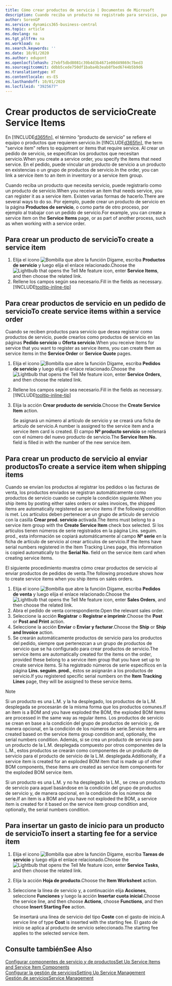 ```yaml
---
title: Cómo crear productos de servicio | Documentos de Microsoft
description: Cuando reciba un producto no registrado para servicio, puede registrarlo como un producto de servicio.
author: SorenGP
ms.service: dynamics365-business-central
ms.topic: article
ms.devlang: na
ms.tgt_pltfrm: na
ms.workload: na
ms.search.keywords: ''
ms.date: 10/01/2020
ms.author: edupont
ms.openlocfilehash: 27ebf5dbd8081c39b4d3b4671e00d49869c7bed3
ms.sourcegitcommit: ddbb5cede750df1baba4b3eab8fbed6744b5b9d6
ms.translationtype: HT
ms.contentlocale: es-ES
ms.lasthandoff: 10/01/2020
ms.locfileid: "3925677"
---
```

# <a name="create-service-items"></a><span data-ttu-id="fbaa6-103">Crear productos de servicio</span><span class="sxs-lookup"><span data-stu-id="fbaa6-103">Create Service Items</span></span>
<span data-ttu-id="fbaa6-104">En [!INCLUDE[d365fin](includes/d365fin_md.md)], el término “producto de servicio” se refiere el equipo o productos que requieren servicio.</span><span class="sxs-lookup"><span data-stu-id="fbaa6-104">In [!INCLUDE[d365fin](includes/d365fin_md.md)], the term "service item" refers to equipment or items that require service.</span></span> <span data-ttu-id="fbaa6-105">Al crear un pedido de servicio, se especifican los productos que necesitan servicio.</span><span class="sxs-lookup"><span data-stu-id="fbaa6-105">When you create a service order, you specify the items that need service.</span></span> <span data-ttu-id="fbaa6-106">En el pedido, puede vincular un producto de servicio a un producto en existencias o un grupo de productos de servicio.</span><span class="sxs-lookup"><span data-stu-id="fbaa6-106">In the order, you can link a service item to an item in inventory or a service item group.</span></span>    

<span data-ttu-id="fbaa6-107">Cuando reciba un producto que necesita servicio, puede registrarlo como un producto de servicio.</span><span class="sxs-lookup"><span data-stu-id="fbaa6-107">When you receive an item that needs service, you can register it as a service item.</span></span> <span data-ttu-id="fbaa6-108">Existen varias formas de hacerlo.</span><span class="sxs-lookup"><span data-stu-id="fbaa6-108">There are several ways to do so.</span></span> <span data-ttu-id="fbaa6-109">Por ejemplo, puede crear un producto de servicio en la página **Productos de servicio**, o como parte de otro proceso, por ejemplo al trabajar con un pedido de servicio.</span><span class="sxs-lookup"><span data-stu-id="fbaa6-109">For example, you can create a service item on the **Service Items** page, or as part of another process, such as when working with a service order.</span></span>   

## <a name="to-create-a-service-item"></a><span data-ttu-id="fbaa6-110">Para crear un producto de servicio</span><span class="sxs-lookup"><span data-stu-id="fbaa6-110">To create a service item</span></span>  
1. <span data-ttu-id="fbaa6-111">Elija el icono ![Bombilla que abre la función Dígame](media/ui-search/search_small.png "Dígame qué desea hacer"), escriba **Productos de servicio** y luego elija el enlace relacionado.</span><span class="sxs-lookup"><span data-stu-id="fbaa6-111">Choose the ![Lightbulb that opens the Tell Me feature](media/ui-search/search_small.png "Tell me what you want to do") icon, enter **Service Items**, and then choose the related link.</span></span>
2. <span data-ttu-id="fbaa6-112">Rellene los campos según sea necesario.</span><span class="sxs-lookup"><span data-stu-id="fbaa6-112">Fill in the fields as necessary.</span></span> [!INCLUDE[tooltip-inline-tip](includes/tooltip-inline-tip_md.md)]  

## <a name="to-create-service-items-within-a-service-order"></a><span data-ttu-id="fbaa6-113">Para crear productos de servicio en un pedido de servicio</span><span class="sxs-lookup"><span data-stu-id="fbaa6-113">To create service items within a service order</span></span>  
<span data-ttu-id="fbaa6-114">Cuando se reciben productos para servicio que desea registrar como productos de servicio, puede crearlos como productos de servicio en las páginas **Pedido servicio** u **Oferta servicio**.</span><span class="sxs-lookup"><span data-stu-id="fbaa6-114">When you receive items for service that you want to register as service items, you can create them as service items in the **Service Order** or **Service Quote** pages.</span></span>  

1. <span data-ttu-id="fbaa6-115">Elija el icono ![Bombilla que abre la función Dígame](media/ui-search/search_small.png "Dígame qué desea hacer"), escriba **Pedidos de servicio** y luego elija el enlace relacionado.</span><span class="sxs-lookup"><span data-stu-id="fbaa6-115">Choose the ![Lightbulb that opens the Tell Me feature](media/ui-search/search_small.png "Tell me what you want to do") icon, enter **Service Orders**, and then choose the related link.</span></span>  
2. <span data-ttu-id="fbaa6-116">Rellene los campos según sea necesario.</span><span class="sxs-lookup"><span data-stu-id="fbaa6-116">Fill in the fields as necessary.</span></span> [!INCLUDE[tooltip-inline-tip](includes/tooltip-inline-tip_md.md)]  
3. <span data-ttu-id="fbaa6-117">Elija la acción **Crear producto de servicio**.</span><span class="sxs-lookup"><span data-stu-id="fbaa6-117">Choose the **Create Service Item** action.</span></span>  

    <span data-ttu-id="fbaa6-118">Se asignará un número al artículo de servicio y se creará una ficha de artículo de servicio.</span><span class="sxs-lookup"><span data-stu-id="fbaa6-118">A number is assigned to the service item and a service item card is created.</span></span> <span data-ttu-id="fbaa6-119">El campo **Nº producto servicio** se rellenará con el número del nuevo producto de servicio.</span><span class="sxs-lookup"><span data-stu-id="fbaa6-119">The **Service Item No.** field is filled in with the number of the new service item.</span></span>

## <a name="to-create-a-service-item-when-shipping-items"></a><span data-ttu-id="fbaa6-120">Para crear un producto de servicio al enviar productos</span><span class="sxs-lookup"><span data-stu-id="fbaa6-120">To create a service item when shipping items</span></span>  
<span data-ttu-id="fbaa6-121">Cuando se envían los productos al registrar los pedidos o las facturas de venta, los productos enviados se registran automáticamente como productos de servicio cuando se cumple la condición siguiente.</span><span class="sxs-lookup"><span data-stu-id="fbaa6-121">When you ship items by posting either sales orders or sales invoices, the shipped items are automatically registered as service items if the following condition is met.</span></span> <span data-ttu-id="fbaa6-122">Los artículos deben pertenecer a un grupo de artículo de servicio con la casilla **Crear prod. servicio** activada.</span><span class="sxs-lookup"><span data-stu-id="fbaa6-122">The items must belong to a service item group with the **Create Service Item** check box selected.</span></span> <span data-ttu-id="fbaa6-123">Si los artículos tienen números de serie registrados en la página Líns. seguim. prod., esta información se copiará automáticamente al campo **Nº serie** en la ficha de artículo de servicio al crear artículos de servicio.</span><span class="sxs-lookup"><span data-stu-id="fbaa6-123">If the items have serial numbers registered in the Item Tracking Lines page, this information is copied automatically to the **Serial No.** field on the service item card when creating service items.</span></span>  

<span data-ttu-id="fbaa6-124">El siguiente procedimiento muestra cómo crear productos de servicio al enviar productos de pedidos de venta.</span><span class="sxs-lookup"><span data-stu-id="fbaa6-124">The following procedure shows how to create service items when you ship items on sales orders.</span></span>  

1. <span data-ttu-id="fbaa6-125">Elija el icono ![Bombilla que abre la función Dígame](media/ui-search/search_small.png "Dígame qué desea hacer"), escriba **Pedidos de venta** y luego elija el enlace relacionado.</span><span class="sxs-lookup"><span data-stu-id="fbaa6-125">Choose the ![Lightbulb that opens the Tell Me feature](media/ui-search/search_small.png "Tell me what you want to do") icon, enter **Sales Orders**, and then choose the related link.</span></span>  
2. <span data-ttu-id="fbaa6-126">Abra el pedido de venta correspondiente.</span><span class="sxs-lookup"><span data-stu-id="fbaa6-126">Open the relevant sales order.</span></span>  
3. <span data-ttu-id="fbaa6-127">Seleccione la acción **Registrar** o **Registrar e imprimir**.</span><span class="sxs-lookup"><span data-stu-id="fbaa6-127">Choose the **Post** or **Post and Print** action.</span></span>  
4. <span data-ttu-id="fbaa6-128">Seleccione la acción **Enviar** o **Enviar y facturar**.</span><span class="sxs-lookup"><span data-stu-id="fbaa6-128">Choose the **Ship** or **Ship and Invoice** action.</span></span>  
5. <span data-ttu-id="fbaa6-129">Se crearán automáticamente productos de servicio para los productos del pedido, siempre que pertenezcan a un grupo de productos de servicio que se ha configurado para crear productos de servicio.</span><span class="sxs-lookup"><span data-stu-id="fbaa6-129">The service items are automatically created for the items on the order, provided these belong to a service item group that you have set up to create service items.</span></span> <span data-ttu-id="fbaa6-130">Si ha registrado números de serie específicos en la página **Líns. seguim. prod.**, éstos se asignarán a los productos de servicio.</span><span class="sxs-lookup"><span data-stu-id="fbaa6-130">If you registered specific serial numbers on the **Item Tracking Lines** page, they will be assigned to these service items.</span></span>  

> [!NOTE]  
>  <span data-ttu-id="fbaa6-131">Si un producto es una L.M. y la ha desplegado, los productos de la L.M. desplegada se procesarán de la misma forma que los productos comunes.</span><span class="sxs-lookup"><span data-stu-id="fbaa6-131">If an item is a BOM and you have exploded the BOM, the exploded BOM items are processed in the same way as regular items.</span></span> <span data-ttu-id="fbaa6-132">Los productos de servicio se crean en base a la condición del grupo de productos de servicio y, de manera opcional, en la condición de los números de serie.</span><span class="sxs-lookup"><span data-stu-id="fbaa6-132">Service items are created based on the service items group condition and, optionally, the serial numbers condition.</span></span> <span data-ttu-id="fbaa6-133">Además, si se crea un producto de servicio para un producto de la L.M. desplegada compuesto por otros componentes de la L.M., estos productos se crearán como componentes de un producto de servicio para el producto de servicio de la L.M. desplegada.</span><span class="sxs-lookup"><span data-stu-id="fbaa6-133">Additionally, if a service item is created for an exploded BOM item that is made up of other BOM components, these items are created as service item components for the exploded BOM service item.</span></span>  
>   
>  <span data-ttu-id="fbaa6-134">Si un producto es una L.M. y no ha desplegado la L.M., se crea un producto de servicio para aquel basándose en la condición del grupo de productos de servicio y, de manera opcional, en la condición de los números de serie.</span><span class="sxs-lookup"><span data-stu-id="fbaa6-134">If an item is a BOM and you have not exploded the BOM, a service item is created for it based on the service item group condition and, optionally, the serial numbers condition.</span></span>  

## <a name="to-insert-a-starting-fee-for-a-service-item"></a><span data-ttu-id="fbaa6-135">Para insertar un gasto de inicio para un producto de servicio</span><span class="sxs-lookup"><span data-stu-id="fbaa6-135">To insert a starting fee for a service item</span></span>
1. <span data-ttu-id="fbaa6-136">Elija el icono ![Bombilla que abre la función Dígame](media/ui-search/search_small.png "Dígame qué desea hacer"), escriba **Tareas de servicio** y luego elija el enlace relacionado.</span><span class="sxs-lookup"><span data-stu-id="fbaa6-136">Choose the ![Lightbulb that opens the Tell Me feature](media/ui-search/search_small.png "Tell me what you want to do") icon, enter **Service Tasks**, and then choose the related link.</span></span>
2. <span data-ttu-id="fbaa6-137">Elija la acción **Hoja de producto**.</span><span class="sxs-lookup"><span data-stu-id="fbaa6-137">Choose the **Item Worksheet** action.</span></span>
3. <span data-ttu-id="fbaa6-138">Seleccione la línea de servicio y, a continuación elija **Acciones**, seleccione **Funciones** y luego la acción **Insertar cuota inicial**.</span><span class="sxs-lookup"><span data-stu-id="fbaa6-138">Choose the service line, and then choose **Actions**, choose **Functions**, and then choose **Insert Starting Fee** action.</span></span>  

    <span data-ttu-id="fbaa6-139">Se insertará una línea de servicio del tipo **Coste** con el gasto de inicio.</span><span class="sxs-lookup"><span data-stu-id="fbaa6-139">A service line of type **Cost** is inserted with the starting fee.</span></span> <span data-ttu-id="fbaa6-140">El gasto de inicio se aplica al producto de servicio seleccionado.</span><span class="sxs-lookup"><span data-stu-id="fbaa6-140">The starting fee applies to the selected service item.</span></span>

## <a name="see-also"></a><span data-ttu-id="fbaa6-141">Consulte también</span><span class="sxs-lookup"><span data-stu-id="fbaa6-141">See Also</span></span>  
[<span data-ttu-id="fbaa6-142">Configurar componentes de servicio y de productos</span><span class="sxs-lookup"><span data-stu-id="fbaa6-142">Set Up Service Items and Service Item Components</span></span>](service-how-setup-service-items.md)  
[<span data-ttu-id="fbaa6-143">Configurar la gestión de servicios</span><span class="sxs-lookup"><span data-stu-id="fbaa6-143">Setting Up Service Management</span></span>](service-setup-service.md)  
[<span data-ttu-id="fbaa6-144">Gestión de servicios</span><span class="sxs-lookup"><span data-stu-id="fbaa6-144">Service Management</span></span>](service-service.md)  
